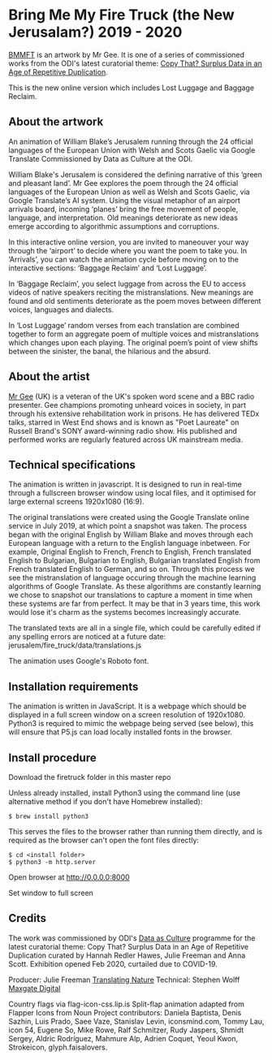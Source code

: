 # Bring Me My Fire Truck (the New Jerusalam?) 2019 - 2020

[BMMFT](http://culture.theodi.org/firetruck/) is an artwork by Mr Gee. It is one of a series of commissioned works from the ODI's latest curatorial theme: [Copy That? Surplus Data in an Age of Repetitive Duplication](http://culture.theodi.org/category/exhibition/copythat/).

This is the new online version which includes Lost Luggage and Baggage Reclaim.

## About the artwork

An animation of William Blake’s Jerusalem running through the 24 official languages of the European Union with Welsh and Scots Gaelic via Google Translate
Commissioned by Data as Culture at the ODI.
 
William Blake's Jerusalem is considered the defining narrative of this ‘green and pleasant land’. Mr Gee explores the poem through the 24 official languages of the European Union as well as Welsh and Scots Gaelic, via Google Translate’s AI system. Using the visual metaphor of an airport arrivals board, incoming ‘planes’ bring the free movement of people, language, and interpretation. Old meanings deteriorate as new ideas emerge according to algorithmic assumptions and corruptions. 
 
In this interactive online version, you are invited to maneouver your way through the ‘airport’ to decide where you want the poem to take you. In ‘Arrivals’, you can watch the animation cycle before moving on to the interactive sections: ‘Baggage Reclaim’ and ‘Lost Luggage’. 
 
In ‘Baggage Reclaim’, you select luggage from across the EU to access videos of native speakers reciting the mistranslations. New meanings are found and old sentiments deteriorate as the poem moves between different voices, languages and dialects. 
 
In ‘Lost Luggage’ random verses from each translation are combined together to form an aggregate poem of multiple voices and mistranslations which changes upon each playing. The original poem’s point of view shifts between the sinister, the banal, the hilarious and the absurd.


## About the artist

[Mr Gee](http://culture.theodi.org/mr-gee/) (UK) is a veteran of the UK's spoken word scene and a BBC radio presenter. Gee champions promoting unheard voices in society, in part through his extensive rehabilitation work in prisons. He has delivered TEDx talks, starred in West End shows and is known as "Poet Laureate" on Russell Brand's SONY award-winning radio show. His published and performed works are regularly featured across UK mainstream media. 

## Technical specifications

The animation is written in javascript. It is designed to run in real-time through a fullscreen browser window using local files, and it optimised for large external screens 1920x1080 (16:9).

The original translations were created using the Google Translate online service in July 2019, at which point a snapshot was taken. The process began with the original English by William Blake and moves through each European language with a return to the English language inbetween. For example, Original English to French, French to English, French translated English to Bulgarian, Bulgarian to English, Bulgarian translated English from French translated English to German, and so on. Through this process we see the mistranslation of language occuring through the machine learning algorithms of Google Translate. As these algorithms are constantly learning we chose to snapshot our translations to capture a moment in time when these systems are far from perfect. It may be that in 3 years time, this work would lose it's charm as the systems becomes increasingly accurate.

The translated texts are all in a single file, which could be carefully edited if any spelling errors are noticed at a future date: jerusalem/fire_truck/data/translations.js

The animation uses Google's Roboto font.

## Installation requirements
The animation is written in JavaScript. It is a webpage which should be displayed in a full screen window on a screen resolution of 1920x1080. Python3 is required to mimic the webpage being served (see below), this will ensure that P5.js can load locally installed fonts in the browser.

## Install procedure
Download the firetruck folder in this master repo

Unless already installed, install Python3 using the command line (use alternative method if you don't have Homebrew installed): 

```
$ brew install python3
```

This serves the files to the browser rather than running them directly, and is required as the browser can't open the font files directly:

```
$ cd <install folder>
$ python3 -m http.server
```
  
Open browser at http://0.0.0.0:8000

Set window to full screen



## Credits

The work was commissioned by ODI's [Data as Culture](culture.theodi.org) programme for the latest curatorial theme: Copy That? Surplus Data in an Age of Repetitive Duplication curated by Hannah Redler Hawes, Julie Freeman and Anna Scott. Exhibition opened Feb 2020, curtailed due to COVID-19.

Producer: Julie Freeman [Translating Nature](translatingnature.org)
Technical: Stephen Wolff [Maxgate Digital](maxgatedigital.com)

Country flags via flag-icon-css.lip.is
Split-flap animation adapted from Flapper
Icons from Noun Project contributors: Daniela Baptista, Denis Sazhin, Luis Prado, Saee Vaze, Stanislav Levin, iconsmind.com, Tommy Lau, icon 54, Eugene So, Mike Rowe, Ralf Schmitzer, Rudy Jaspers, Shmidt Sergey, Aldric Rodríguez, Mahmure Alp, Adrien Coquet, Yeoul Kwon, Strokeicon, glyph.faisalovers.
